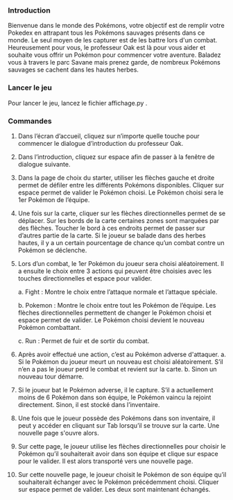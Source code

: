 
### Introduction
Bienvenue dans le monde des Pokémons, votre objectif est de remplir votre Pokedex en attrapant tous les Pokémons sauvages présents dans ce monde. 
Le seul moyen de les capturer est de les battre lors d'un combat. Heureusement pour vous, le professeur Oak est là pour vous aider et souhaite vous offrir un Pokémon pour commencer votre aventure.
Baladez vous à travers le parc Savane mais prenez garde, de nombreux Pokémons sauvages se cachent dans les hautes herbes.

### Lancer le jeu
Pour lancer le jeu, lancez le fichier affichage.py .

### Commandes
1.	Dans l’écran d’accueil, cliquez sur n’importe quelle touche pour commencer le dialogue d’introduction du professeur Oak.
2.	Dans l’introduction, cliquez sur espace afin de passer à la fenêtre de dialogue suivante.
3.	Dans la page de choix du starter, utiliser les flèches gauche et droite permet de défiler entre les différents Pokémons disponibles. Cliquer sur espace permet de valider le Pokémon choisi. Le Pokémon choisi sera le 1er Pokémon de l’équipe. 
4.	 Une fois sur la carte, cliquer sur les flèches directionnelles permet de se déplacer. Sur les bords de la carte certaines zones sont marquées par des flèches. Toucher le bord à ces endroits permet de passer sur d’autres partie de la carte. Si le joueur se balade dans des herbes hautes, il y a un certain pourcentage de chance qu’un combat contre un Pokémon se déclenche.
5.	Lors d’un combat, le 1er Pokémon du joueur sera choisi aléatoirement. Il a ensuite le choix entre 3 actions qui peuvent être choisies avec les touches directionnelles et espace pour valider.
    
      a.	Fight : Montre le choix entre l’attaque normale et l’attaque spéciale. 
  
      b.	Pokemon : Montre le choix entre tout les Pokémon de l’équipe. Les flèches directionnelles permettent de changer le Pokémon choisi et espace permet de valider. Le Pokémon choisi devient le nouveau Pokémon combattant.
  	
      c.	Run : Permet de fuir et de sortir du combat.
  	
7.	Après avoir effectué une action, c’est au Pokémon adverse d'attaquer.
a.	Si le Pokémon du joueur meurt un nouveau est choisi aléatoirement. S’il n’en a pas le joueur perd le combat et revient sur la carte.
b.	Sinon un nouveau tour démarre.		
8.	Si le joueur bat le Pokémon adverse, il le capture. S’il a actuellement moins de 6 Pokémon dans son équipe, le Pokémon vaincu la rejoint directement. Sinon, il est stocké dans l’inventaire.
9.	Une fois que le joueur possède des Pokémons dans son inventaire, il peut y accéder en cliquant sur Tab lorsqu’il se trouve sur la carte. Une nouvelle page s'ouvre alors.
10.	Sur cette page, le joueur utilise les flèches directionnelles pour choisir le Pokémon qu’il souhaiterait avoir dans son équipe et clique sur espace pour le valider. Il est alors transporté vers une nouvelle page.
11.	Sur cette nouvelle page, le joueur choisit le Pokémon de son équipe qu’il souhaiterait échanger avec le Pokémon précédemment choisi. Cliquer sur espace permet de valider. Les deux sont maintenant échangés. 


